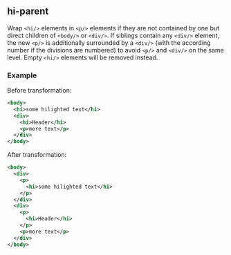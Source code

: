 ## hi-parent
Wrap ```<hi/>``` elements in ```<p/>``` elements if they are not contained by one but direct children of ```<body/>``` or ```<div/>```. If siblings contain any ```<div/>``` element, the new ```<p/>``` is additionally surrounded by a ```<div/>``` (with the according number if the divisions are numbered) to avoid ```<p/>``` and ```<div/>``` on the same level. Empty ```<hi/>``` elements will be removed instead.

### Example
Before transformation:
```xml
<body>
  <hi>some hilighted text</hi>
  <div>
    <hi>Header</hi>
    <p>more text</p>
  </div>
</body>
```

After transformation:
```xml
<body>
  <div>
    <p>
      <hi>some hilighted text</hi>
    </p>
  </div>
  <div>
    <p>
      <hi>Header</hi>
    </p>
    <p>more text</p>
  </div>
</body>
```
